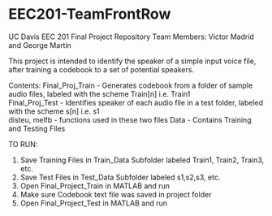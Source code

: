 # EEC201-TeamFrontRow
UC Davis EEC 201 Final Project Repository
Team Members: Victor Madrid and George Martin

This project is intended to identify the speaker of a simple input voice file, after training a codebook to a set of potential speakers.

Contents:
Final_Proj_Train - Generates codebook from a folder of sample audio files, labeled with the scheme Train[n] i.e. Train1   <br />
Final_Proj_Test - Identifies speaker of each audio file in a test folder, labeled with the scheme s[n] i.e. s1  <br />
disteu, melfb - functions used in these two files
Data - Contains Training and Testing Files


TO RUN:
1. Save Training Files in Train_Data Subfolder labeled Train1, Train2, Train3, etc.
2. Save Test Files in Test_Data Subfolder labeled s1,s2,s3, etc.
3. Open Final_Project_Train in MATLAB and run
4. Make sure Codebook text file was saved in project folder
5. Open Final_Project_Test in MATLAB and run
